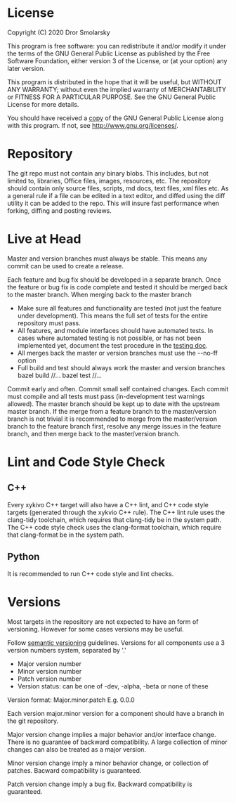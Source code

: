 # License

Copyright (C) 2020 Dror Smolarsky

This program is free software: you can redistribute it and/or modify
it under the terms of the GNU General Public License as published by
the Free Software Foundation, either version 3 of the License, or
(at your option) any later version.

This program is distributed in the hope that it will be useful,
but WITHOUT ANY WARRANTY; without even the implied warranty of
MERCHANTABILITY or FITNESS FOR A PARTICULAR PURPOSE.  See the
GNU General Public License for more details.

You should have received a [copy](license.md) of the GNU General Public License
along with this program.  If not, see <http://www.gnu.org/licenses/>.

# Repository

The git repo must not contain any binary blobs.
This includes, but not limited to, libraries, Office files, images, resources,
etc.
The repository should contain only source files, scripts, md docs, text files,
xml files etc.
As a general rule if a file can be edited in a text editor, and diffed using the
diff utility it can be added to the repo.
This will insure fast performance when forking, diffing and posting reviews.

# Live at Head

Master and version branches must always be stable. This means any commit can be
used to create a release.

Each feature and bug fix should be developed in a separate branch.
Once the feature or bug fix is code complete and tested it should be merged back
to the master branch.
When merging back to the master branch
  * Make sure all features and functionality are tested (not just the feature
    under development). This means the full set of tests for the entire
    repository must pass.
  * All features, and module interfaces should have automated tests.
    In cases where automated testing is not possible, or has not been
    implemented yet, document the test procedure in the
    [testing doc](testing.md).
  * All merges back the master or version branches must use the --no-ff option
  * Full build and test should always work the master and version branches  
    bazel build //...
    bazel test //...

Commit early and often. Commit small self contained changes.
Each commit must compile and all tests must pass (in-development test warnings
allowed).
The master branch should be kept up to date with the upstream master branch.
If the merge from a feature branch to the master/version branch is not trivial
it is recommended to merge from the master/version branch to the feature branch
first, resolve any merge issues in the feature branch, and then merge back to
the master/version branch.

# Lint and Code Style Check

## C++

Every xykivo C++ target will also have a C++ lint, and C++ code style targets
(generated through the xykvio C++ rule).
The C++ lint rule uses the clang-tidy toolchain, which requires that clang-tidy
be in the system path.
The C++ code style check uses the clang-format toolchain, which require that
clang-format be in the system path.

## Python

It is recommended to run C++ code style and lint checks.

# Versions

Most targets in the repository are not expected to have an form of versioning.
However for some cases versions may be useful.

Follow [semantic versioning](https://semver.org/) guidelines.
Versions for all components use a 3 version numbers system, separated by '.'
* Major version number
* Minor version number
* Patch version number
* Version status: can be one of -dev, -alpha, -beta or none of these

Version format: Major.minor.patch
E.g. 0.0.0

Each version major.minor version for a component should have a branch in the
git repository.

Major version change implies a major behavior and/or interface change. There is
no guarantee of backward compatibility. A large collection of minor changes
can also be treated as a major version.

Minor version change imply a minor behavior change, or collection of patches.
Bacward compatibility is guaranteed.

Patch version change imply a bug fix. Backward compatibility is guaranteed.
